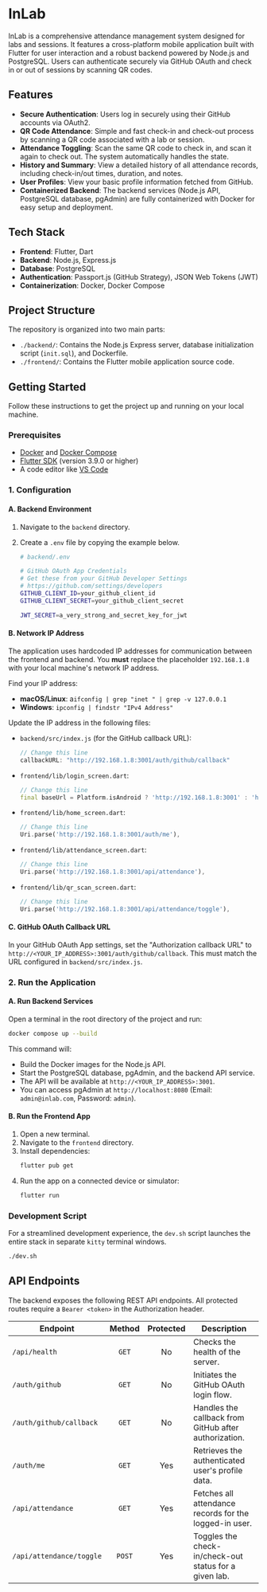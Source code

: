 # InLab

InLab is a comprehensive attendance management system designed for labs and sessions. It features a cross-platform mobile application built with Flutter for user interaction and a robust backend powered by Node.js and PostgreSQL. Users can authenticate securely via GitHub OAuth and check in or out of sessions by scanning QR codes.

## Features

- **Secure Authentication**: Users log in securely using their GitHub accounts via OAuth2.
- **QR Code Attendance**: Simple and fast check-in and check-out process by scanning a QR code associated with a lab or session.
- **Attendance Toggling**: Scan the same QR code to check in, and scan it again to check out. The system automatically handles the state.
- **History and Summary**: View a detailed history of all attendance records, including check-in/out times, duration, and notes.
- **User Profiles**: View your basic profile information fetched from GitHub.
- **Containerized Backend**: The backend services (Node.js API, PostgreSQL database, pgAdmin) are fully containerized with Docker for easy setup and deployment.

## Tech Stack

- **Frontend**: Flutter, Dart
- **Backend**: Node.js, Express.js
- **Database**: PostgreSQL
- **Authentication**: Passport.js (GitHub Strategy), JSON Web Tokens (JWT)
- **Containerization**: Docker, Docker Compose

## Project Structure

The repository is organized into two main parts:

-   `./backend/`: Contains the Node.js Express server, database initialization script (`init.sql`), and Dockerfile.
-   `./frontend/`: Contains the Flutter mobile application source code.

## Getting Started

Follow these instructions to get the project up and running on your local machine.

### Prerequisites

-   [Docker](https://www.docker.com/products/docker-desktop/) and [Docker Compose](https://docs.docker.com/compose/install/)
-   [Flutter SDK](https://docs.flutter.dev/get-started/install) (version 3.9.0 or higher)
-   A code editor like [VS Code](https://code.visualstudio.com/)

### 1. Configuration

#### A. Backend Environment

1.  Navigate to the `backend` directory.
2.  Create a `.env` file by copying the example below.

    ```sh
    # backend/.env

    # GitHub OAuth App Credentials
    # Get these from your GitHub Developer Settings
    # https://github.com/settings/developers
    GITHUB_CLIENT_ID=your_github_client_id
    GITHUB_CLIENT_SECRET=your_github_client_secret

    JWT_SECRET=a_very_strong_and_secret_key_for_jwt
    ```

#### B. Network IP Address

The application uses hardcoded IP addresses for communication between the frontend and backend. You **must** replace the placeholder `192.168.1.8` with your local machine's network IP address.

Find your IP address:
- **macOS/Linux**: a`ifconfig | grep "inet " | grep -v 127.0.0.1`
- **Windows**: `ipconfig | findstr "IPv4 Address"`

Update the IP address in the following files:

-   `backend/src/index.js` (for the GitHub callback URL):
    ```javascript
    // Change this line
    callbackURL: "http://192.168.1.8:3001/auth/github/callback"
    ```
-   `frontend/lib/login_screen.dart`:
    ```dart
    // Change this line
    final baseUrl = Platform.isAndroid ? 'http://192.168.1.8:3001' : 'http://localhost:3001';
    ```
-   `frontend/lib/home_screen.dart`:
    ```dart
    // Change this line
    Uri.parse('http://192.168.1.8:3001/auth/me'),
    ```
-   `frontend/lib/attendance_screen.dart`:
    ```dart
    // Change this line
    Uri.parse('http://192.168.1.8:3001/api/attendance'),
    ```
-   `frontend/lib/qr_scan_screen.dart`:
    ```dart
    // Change this line
    Uri.parse('http://192.168.1.8:3001/api/attendance/toggle'),
    ```
    
#### C. GitHub OAuth Callback URL

In your GitHub OAuth App settings, set the "Authorization callback URL" to `http://<YOUR_IP_ADDRESS>:3001/auth/github/callback`. This must match the URL configured in `backend/src/index.js`.

### 2. Run the Application

#### A. Run Backend Services

Open a terminal in the root directory of the project and run:

```sh
docker compose up --build
```
This command will:
- Build the Docker images for the Node.js API.
- Start the PostgreSQL database, pgAdmin, and the backend API service.
- The API will be available at `http://<YOUR_IP_ADDRESS>:3001`.
- You can access pgAdmin at `http://localhost:8080` (Email: `admin@inlab.com`, Password: `admin`).

#### B. Run the Frontend App

1.  Open a new terminal.
2.  Navigate to the `frontend` directory.
3.  Install dependencies:
    ```sh
    flutter pub get
    ```
4.  Run the app on a connected device or simulator:
    ```sh
    flutter run
    ```

### Development Script

For a streamlined development experience, the `dev.sh` script launches the entire stack in separate `kitty` terminal windows.

```sh
./dev.sh
```

## API Endpoints

The backend exposes the following REST API endpoints. All protected routes require a `Bearer <token>` in the Authorization header.

| Endpoint                   | Method | Protected | Description                                          |
| -------------------------- | :----: | :-------: | ---------------------------------------------------- |
| `/api/health`              | `GET`  |    No     | Checks the health of the server.                     |
| `/auth/github`             | `GET`  |    No     | Initiates the GitHub OAuth login flow.               |
| `/auth/github/callback`    | `GET`  |    No     | Handles the callback from GitHub after authorization.|
| `/auth/me`                 | `GET`  |    Yes    | Retrieves the authenticated user's profile data.     |
| `/api/attendance`          | `GET`  |    Yes    | Fetches all attendance records for the logged-in user.|
| `/api/attendance/toggle`   | `POST` |    Yes    | Toggles the check-in/check-out status for a given lab. |
